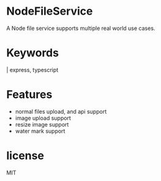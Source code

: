 # NodeFileService

A Node file service supports multiple real world use cases.

# Keywords

| express, typescript

# Features

-   normal files upload, and api support
-   image upload support
-   resize image support
-   water mark support

# license

MIT
